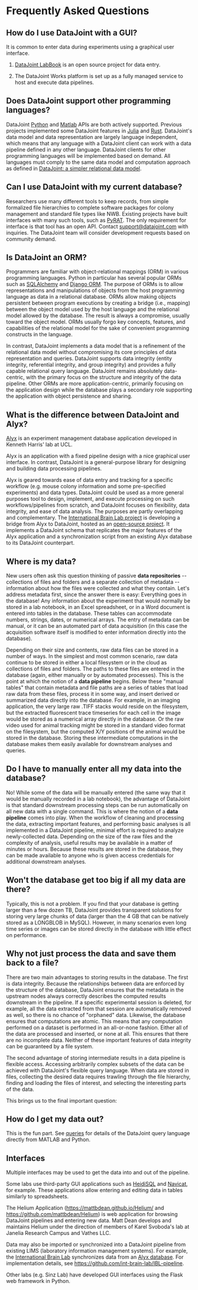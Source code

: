 # Frequently Asked Questions

## How do I use DataJoint with a GUI?

It is common to enter data during experiments using a graphical user interface.

1. [DataJoint LabBook](https://github.com/datajoint/datajoint-labbook) is an open 
source project for data entry.

2. The DataJoint Works platform is set up as a fully managed service to host and 
execute data pipelines.

## Does DataJoint support other programming languages?

DataJoint [Python](https://datajoint.com/docs/core/datajoint-python/) and 
[Matlab](https://datajoint.com/docs/core/datajoint-matlab/) APIs are both actively 
supported.  Previous projects implemented some DataJoint features in
[Julia](https://github.com/BrainCOGS/neuronex_workshop_2018/tree/julia/julia) and
[Rust](https://github.com/datajoint/datajoint-core). DataJoint's data model and data
representation are largely language independent, which means that any language with a
DataJoint client can work with a data pipeline defined in any other language. DataJoint
clients for other programming languages will be implemented based on demand. All
languages must comply to the same data model and computation approach as defined in
[DataJoint: a simpler relational data model](https://arxiv.org/abs/1807.11104).

## Can I use DataJoint with my current database?

Researchers use many different tools to keep records, from simple formalized file
hierarchies to complete software packages for colony management and standard file types
like NWB. Existing projects have built interfaces with many such tools, such as
[PyRAT](https://github.com/SFB1089/adamacs/blob/main/notebooks/03_pyrat_insert.ipynb).
The only requirement for interface is that tool has an open API. Contact
[support@datajoint.com](mailto:Support@DataJoint.com) with inquiries. The DataJoint
team will consider development requests based on community demand.

## Is DataJoint an ORM?

Programmers are familiar with object-relational mappings (ORM) in various programming
languages. Python in particular has several popular ORMs such as
[SQLAlchemy](https://www.sqlalchemy.org/) and [Django ORM](https://tutorial.djangogirls.org/en/django_orm/).
The purpose of ORMs is to allow representations and manipulations of objects from the
host programming language as data in a relational database. ORMs allow making objects
persistent between program executions by creating a bridge (i.e., mapping) between the
object model used by the host language and the relational model allowed by the database.
The result is always a compromise, usually toward the object model. ORMs usually forgo
key concepts, features, and capabilities of the relational model for the sake of
convenient programming constructs in the language.

In contrast, DataJoint implements a data model that is a refinement of the relational
data model without compromising its core principles of data representation and queries.
DataJoint supports data integrity (entity integrity, referential integrity, and group
integrity) and provides a fully capable relational query language. DataJoint remains
absolutely data-centric, with the primary focus on the structure and integrity of the
data pipeline. Other ORMs are more application-centric, primarily focusing on the
application design while the database plays a secondary role supporting the application
with object persistence and sharing.

## What is the difference between DataJoint and Alyx?

[Alyx](https://github.com/cortex-lab/alyx) is an experiment management database
application developed in Kenneth Harris' lab at UCL.

Alyx is an application with a fixed pipeline design with a nice graphical user
interface. In contrast, DataJoint is a general-purpose library for designing and
building data processing pipelines.

Alyx is geared towards ease of data entry and tracking for a specific workflow
(e.g. mouse colony information and some pre-specified experiments) and data types.
DataJoint could be used as a more general purposes tool to design, implement, and
execute processing on such workflows/pipelines from scratch, and DataJoint focuses on
flexibility, data integrity, and ease of data analysis. The purposes are partly
overlapping and complementary. The
[International Brain Lab project](https://internationalbrainlab.com) is developing a
bridge from Alyx to DataJoint, hosted as an
[open-source project](https://github.com/datajoint-company/ibl-pipeline). It
implements a DataJoint schema that replicates the major features of the Alyx
application and a synchronization script from an existing Alyx database to its
DataJoint counterpart.

## Where is my data?

New users often ask this question thinking of passive **data repositories** -- 
collections of files and folders and a separate collection of metadata -- information 
about how the files were collected and what they contain.
Let's address metadata first, since the answer there is easy: Everything goes in the 
database!
Any information about the experiment that would normally be stored in a lab notebook, 
in an Excel spreadsheet, or in a Word document is entered into tables in the database.
These tables can accommodate numbers, strings, dates, or numerical arrays.
The entry of metadata can be manual, or it can be an automated part of data acquisition 
(in this case the acquisition software itself is modified to enter information directly 
into the database).

Depending on their size and contents, raw data files can be stored in a number of ways.
In the simplest and most common scenario, raw data  continue to be stored in either a 
local filesystem or in the cloud as collections of files and folders.
The paths to these files are entered in the database (again, either manually or by 
automated processes).
This is the point at which the notion of a **data pipeline** begins.
Below these "manual tables" that contain metadata and file paths are a series of tables 
that load raw data from these files, process it in some way, and insert derived or 
summarized data directly into the database.
For example, in an imaging application, the very large raw .TIFF stacks would reside on 
the filesystem, but the extracted fluorescent trace timeseries for each cell in the 
image would be stored as a numerical array directly in the database.
Or the raw video used for animal tracking might be stored in a standard video format on 
the filesystem, but the computed X/Y positions of the animal would be stored in the 
database.
Storing these intermediate computations in the database makes them easily available for 
downstream analyses and queries.

## Do I have to manually enter all my data into the database?

No! While some of the data will be manually entered (the same way that it would be 
manually recorded in a lab notebook), the advantage of DataJoint is that standard 
downstream processing steps can be run automatically on all new data with a single 
command.
This is where the notion of a **data pipeline** comes into play.
When the workflow of cleaning and processing the data, extracting important features, 
and performing basic analyses is all implemented in a DataJoint pipeline, minimal 
effort is required to analyze newly-collected data.
Depending on the size of the raw files and the complexity of analysis, useful results 
may be available in a matter of minutes or hours.
Because these results are stored in the database, they can be made available to anyone 
who is given access credentials for additional downstream analyses.

## Won't the database get too big if all my data are there?

Typically, this is not a problem.
If you find that your database is getting larger than a few dozen TB, DataJoint 
provides transparent solutions for storing very large chunks of data (larger than the 4 
GB that can be natively stored as a LONGBLOB in MySQL).
However, in many scenarios even long time series or images can be stored directly in 
the database with little effect on performance.

## Why not just process the data and save them back to a file?

There are two main advantages to storing results in the database.
The first is data integrity.
Because the relationships between data are enforced by the structure of the database, 
DataJoint ensures that the metadata in the upstream nodes always correctly describes 
the computed results downstream in the pipeline.
If a specific experimental session is deleted, for example, all the data extracted from 
that session are automatically removed as well, so there is no chance of "orphaned" 
data.
Likewise, the database ensures that computations are atomic.
This means that any computation performed on a dataset is performed in an all-or-none 
fashion.
Either all of the data are processed and inserted, or none at all.
This ensures that there are no incomplete data.
Neither of these important features of data integrity can be guaranteed by a file 
system.

The second advantage of storing intermediate results in a data pipeline is flexible 
access.
Accessing arbitrarily complex subsets of the data can be achieved with DataJoint's 
flexible query language.
When data are stored in files, collecting the desired data requires trawling through 
the file hierarchy, finding and loading the files of interest, and selecting the 
interesting parts of the data.

This brings us to the final important question:

## How do I get my data out?

This is the fun part.  See [queries](query/operators.md) for details of the DataJoint 
query language directly from MATLAB and Python.

## Interfaces

Multiple interfaces may be used to get the data into and out of the pipeline. 

Some labs use third-party GUI applications such as 
[HeidiSQL](https://www.heidisql.com/) and 
[Navicat](https://www.navicat.com/), for example.  These applications allow entering 
and editing data in tables similarly to spreadsheets.

The Helium Application (https://mattbdean.github.io/Helium/ and 
https://github.com/mattbdean/Helium) is web application for browsing DataJoint 
pipelines and entering new data. 
Matt Dean develops and maintains Helium under the direction of members of Karel 
Svoboda's lab at Janelia Research Campus and Vathes LLC.

Data may also be imported or synchronized into a DataJoint pipeline from existing LIMS 
(laboratory information management systems). 
For example, the [International Brain Lab](https://internationalbrainlab.com) 
synchronizes data from an [Alyx database](https://github.com/cortex-lab/alyx). 
For implementation details, see https://github.com/int-brain-lab/IBL-pipeline.

Other labs (e.g. Sinz Lab) have developed GUI interfaces using the Flask web framework 
in Python.
